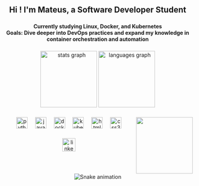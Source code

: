 <h2 align="center">Hi ! I'm Mateus, a Software Developer Student</h2>

###

<h4 align="center">
  Currently studying Linux, Docker, and Kubernetes<br>
  Goals: Dive deeper into DevOps practices and expand my knowledge in container orchestration and automation
</h4>

###

<div align="center">
  <img src="https://github-readme-stats.vercel.app/api?username=mateushqms&theme=tokyonight&show_icons=true&hide_border=false&count_private=true" height="150" alt="stats graph"  />
  <img src="https://github-readme-streak-stats.herokuapp.com/?user=mateushqms&theme=tokyonight&hide_border=false" height="150" alt="languages graph"  />
</div>

###

<img align="right" height="150" src="https://images.steamusercontent.com/ugc/853848825685979066/80F37D1D2EAFACA6512CAA9F1F340FAD3733C94E/?imw=500&imh=500&ima=fit&impolicy=Letterbox&imcolor=%23000000&letterbox=false"  />

###

<div align="center">
  <img src="https://cdn.jsdelivr.net/gh/devicons/devicon/icons/python/python-original.svg" height="30" alt="python logo"  />
  <img width="12" />
  <img src="https://cdn.jsdelivr.net/gh/devicons/devicon/icons/javascript/javascript-original.svg" height="30" alt="javascript logo"  />
  <img width="12" />
  <img src="https://cdn.jsdelivr.net/gh/devicons/devicon/icons/docker/docker-original.svg" height="30" alt="docker logo"  />
  <img width="12" />
  <img src="https://cdn.jsdelivr.net/gh/devicons/devicon/icons/kubernetes/kubernetes-plain.svg" height="30" alt="kubernetes logo"  />
  <img width="12" />
  <img src="https://cdn.jsdelivr.net/gh/devicons/devicon/icons/html5/html5-original.svg" height="30" alt="html5 logo"  />
  <img width="12" />
  <img src="https://cdn.jsdelivr.net/gh/devicons/devicon/icons/css3/css3-original.svg" height="30" alt="css3 logo"  />
</div>

###

<div align="center">
  <a href="https://www.linkedin.com/in/mateus-henrique-queiroz-magalh%C3%A3es-sousa-a4058b2bb/" target="_blank">
    <img src="https://img.shields.io/static/v1?message=LinkedIn&logo=linkedin&label=&color=0077B5&logoColor=white&labelColor=&style=for-the-badge" height="35" alt="linkedin logo" />
  </a>
</div>

###

<br clear="both">

<div align="center">
<img src="https://Mateushqms.github.io/Mateushqms/snake.svg" alt="Snake animation" />
</div>
